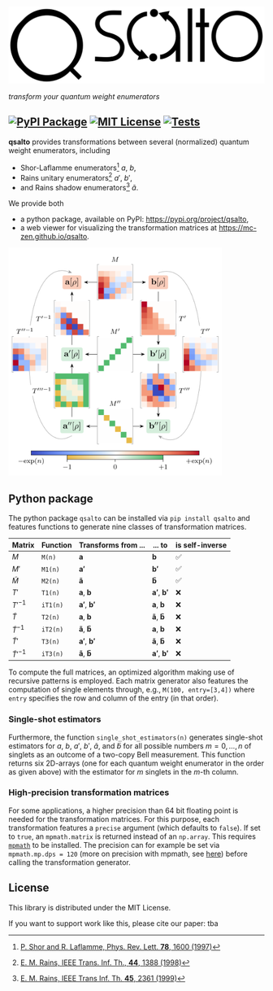 
<picture>
  <source media="(prefers-color-scheme: light)" srcset="https://github.com/Mc-Zen/qsalto/raw/main/docs/media/logo.svg">
  <source media="(prefers-color-scheme: dark)" srcset="https://github.com/Mc-Zen/qsalto/raw/main/docs/media/logo-dark.svg">
  <img alt="qsalto logo" src="https://github.com/Mc-Zen/qsalto/raw/main/docs/media/logo.svg">
</picture>


_transform your quantum weight enumerators_



[![PyPI Package](https://img.shields.io/pypi/v/qsalto)](https://pypi.org/project/qsalto/)
[![MIT License](https://img.shields.io/badge/license-MIT-blue)](https://github.com/Mc-Zen/qsalto/blob/main/LICENSE)
[![Tests](https://github.com/Mc-Zen/qsalto/actions/workflows/run-tests.yml/badge.svg)](https://github.com/Mc-Zen/qsalto/actions/workflows/run-tests.yml)
---



**qsalto** provides transformations between several (normalized) quantum weight enumerators, including
- Shor-Laflamme enumerators[^1] $a$, $b$,
- Rains unitary enumerators[^2] $a'$, $b'$,
- and Rains shadow enumerators[^3] $\tilde{a}$.


We provide both 
- a python package, available on PyPI: https://pypi.org/project/qsalto,
- a web viewer for visualizing the transformation matrices at https://mc-zen.github.io/qsalto.


<img src="https://github.com/Mc-Zen/qsalto/raw/main/docs/media/transformation-diagram.svg" width="420">

## Python package

The python package `qsalto` can be installed via `pip install qsalto` and features functions to generate nine classes of transformation matrices. 


|Matrix           | Function | Transforms from ...                       | ... to                                    |is self-inverse|
|-----------------|----------|-------------------------------------------|-------------------------------------------|---------------|
|$M$              |`M(n)`    |$\mathbf{a}$                               |$\mathbf{b}$                               |✅            |
|$M'$             |`M1(n)`   |$\mathbf{a'}$                              |$\mathbf{b'}$                              |✅            |
|$\tilde{M}$      |`M2(n)`   |$\mathbf{\tilde{a}}$                       |$\mathbf{\tilde{b}}$                       |✅            |
|$T'$             |`T1(n)`   |$\mathbf{a}$, $\mathbf{b}$                 |$\mathbf{a'}$, $\mathbf{b'}$               |❌            |
|$T'^{-1}$        |`iT1(n)`  |$\mathbf{a'}$, $\mathbf{b'}$               |$\mathbf{a}$, $\mathbf{b}$                 |❌            |
|$\tilde{T}$            |`T2(n)`   |$\mathbf{a}$, $\mathbf{b}$                 |$\mathbf{\tilde{a}}$, $\mathbf{\tilde{b}}$ |❌            |
|$\tilde{T}^{-1}$       |`iT2(n)`  |$\mathbf{\tilde{a}}$, $\mathbf{\tilde{b}}$ |$\mathbf{a}$, $\mathbf{b}$                 |❌            |
|$\tilde{T}'$     |`T3(n)`   |$\mathbf{a'}$, $\mathbf{b'}$               |$\mathbf{\tilde{a}}$, $\mathbf{\tilde{b}}$ |❌            |
|$\tilde{T}'^{-1}$|`iT3(n)`  |$\mathbf{\tilde{a}}$, $\mathbf{\tilde{b}}$ |$\mathbf{a'}$, $\mathbf{b'}$               |❌            |

To compute the full matrices, an optimized algorithm making use of recursive patterns is employed. Each matrix generator also features the computation of single elements through, e.g., `M(100, entry=[3,4])` where `entry` specifies the row and column of the entry (in that order). 

### Single-shot estimators

Furthermore, the function `single_shot_estimators(n)` generates single-shot estimators for $a$, $b$, $a'$, $b'$, $\tilde{a}$, and $\tilde{b}$ for all possible numbers $m=0,...,n$ of singlets as an outcome of a two-copy Bell measurement. This function returns six 2D-arrays (one for each quantum weight enumerator in the order as given above) with the estimator for $m$ singlets in the $m$-th column. 

### High-precision transformation matrices

For some applications, a higher precision than 64 bit floating point is needed for the transformation matrices. For this purpose, each transformation features a `precise` argument (which defaults to `false`). If set to `true`, an `mpmath.matrix` is returned instead of an `np.array`. This requires [`mpmath`](https://mpmath.org/) to be installed. The precision can for example be set via `mpmath.mp.dps = 120` (more on precision with mpmath, see [here](https://mpmath.org/doc/current/basics.html#setting-the-precision)) before calling the transformation generator. 


## License

This library is distributed under the MIT License.

If you want to support work like this, please cite our paper: tba



[^1]: [P. Shor and R. Laflamme, Phys. Rev. Lett. **78**, 1600 (1997)](http://dx.doi.org/10.1103/PhysRevLett.78.1600)

[^2]: [E. M. Rains, IEEE Trans. Inf. Th., **44**, 1388 (1998)](http://dx.doi.org/10.1109/18.681316)

[^3]: [E. M. Rains, IEEE Trans Inf. Th. **45**, 2361 (1999)](http://dx.doi.org/10.1109/18.796376)



